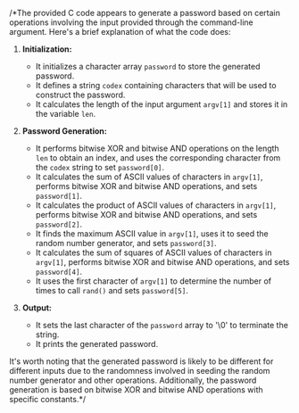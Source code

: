 /*The provided C code appears to generate a password based on certain operations involving the input provided through the command-line argument. Here's a brief explanation of what the code does:

1. **Initialization:**
   - It initializes a character array `password` to store the generated password.
   - It defines a string `codex` containing characters that will be used to construct the password.
   - It calculates the length of the input argument `argv[1]` and stores it in the variable `len`.

2. **Password Generation:**
   - It performs bitwise XOR and bitwise AND operations on the length `len` to obtain an index, and uses the corresponding character from the `codex` string to set `password[0]`.
   - It calculates the sum of ASCII values of characters in `argv[1]`, performs bitwise XOR and bitwise AND operations, and sets `password[1]`.
   - It calculates the product of ASCII values of characters in `argv[1]`, performs bitwise XOR and bitwise AND operations, and sets `password[2]`.
   - It finds the maximum ASCII value in `argv[1]`, uses it to seed the random number generator, and sets `password[3]`.
   - It calculates the sum of squares of ASCII values of characters in `argv[1]`, performs bitwise XOR and bitwise AND operations, and sets `password[4]`.
   - It uses the first character of `argv[1]` to determine the number of times to call `rand()` and sets `password[5]`.

3. **Output:**
   - It sets the last character of the `password` array to '\0' to terminate the string.
   - It prints the generated password.

It's worth noting that the generated password is likely to be different for different inputs due to the randomness involved in seeding the random number generator and other operations. Additionally, the password generation is based on bitwise XOR and bitwise AND operations with specific constants.*/
